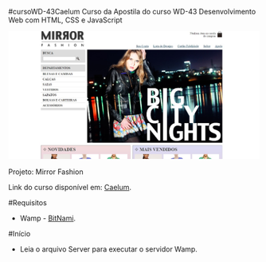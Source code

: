 #cursoWD-43Caelum
Curso da Apostila do curso WD-43 Desenvolvimento Web com HTML, CSS e JavaScript

![alt tag](https://github.com/karenyov/cursoWD-43Caelum/blob/master/home.jpg)

Projeto: Mirror Fashion

Link do curso disponível em: [Caelum](https://www.caelum.com.br/apostila-html-css-javascript/).

#Requisitos
* Wamp - [BitNami](https://bitnami.com/stack/wamp).

#Início
* Leia o arquivo Server para executar o servidor Wamp. 

